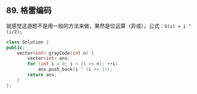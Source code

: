 ## 89. 格雷编码
就感觉这道题不是用一般的方法来做，果然是位运算（异或）。公式：`G(i) = i ^ (i/2);`

```cpp
class Solution {
public:
    vector<int> grayCode(int n) {
        vector<int> ans;
        for (int i = 0; i < (1 << n); ++i) 
            ans.push_back(i ^ (i >> 1));
        return ans;
    }
};
```